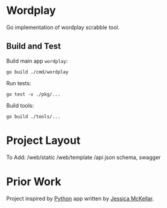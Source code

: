 # Wordplay

Go implementation of wordplay scrabble tool.

## Build and Test

Build main app `wordplay`:
```
go build ./cmd/wordplay
```

Run tests:
```
go test -v ./pkg/...
```

Build tools:
```
go build ./tools/...
```

# Project Layout



To Add:
/web/static
/web/template
/api    json schema, swagger



# Prior Work

Project inspired by [Python][python_version] app written by [Jessica McKellar][jesstess].


[jesstess]: https://github.com/jesstess
[python_version]: https://github.com/jesstess/Wordplay


